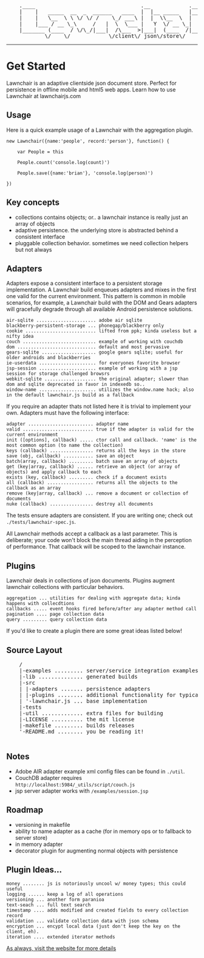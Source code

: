 <pre>
	.____                                 .__            .__         
	|    |   _____  __  _  ______   ____  |  |__ _____   |__|_______ 
	|    |   \__  \ \ \/ \/ /    \_/ ___\ |  |  \\__  \  |  |\_  __ \
	|    |___ / __ \_\     /   |  \  \___ |   Y  \/ __ \_|  | |  | \/
	|_______ (____  / \/\_/|___|  /\___  >|___|  (____  /|__| |__|   
	        \/    \/            \/client\/ json\/store\/ 
</pre>

---

Get Started
===

Lawnchair is an adaptive clientside json document store. Perfect for persistence in offline mobile and html5 web apps. Learn how to use Lawnchair at lawnchairjs.com 

Usage
---

Here is a quick example usage of a Lawnchair with the aggregation plugin.

    new Lawnchair({name:'people', record:'person'}, function() {

        var People = this

        People.count('console.log(count)')

        People.save({name:'brian'}, 'console.log(person)')

    })

Key concepts
---

- collections contains objects; or.. a lawnchair instance is really just an array of objects
- adaptive persistence. the underlying store is abstracted behind a consistent interface
- pluggable collection behavior. sometimes we need collection helpers but not always

Adapters
---

Adapters expose a consistent interface to a persistent storage implementation. A Lawnchair build enqueues adapters and mixes in the first one valid for the current environment. This pattern is common in mobile scenarios, for example, a Lawnchair build with the DOM and Gears adapters will gracefully degrade through all available Android persistence solutions.

    air-sqlite ...................... adobe air sqlite 
    blackberry-persistent-storage ... phonegap/blackberry only
    cookie .......................... lifted from ppk; kinda useless but a nifty idea
    couch ........................... example of working with couchdb
    dom ............................. default and most pervasive
    gears-sqlite .................... google gears sqlite; useful for older androids and blackberries
    ie-userdata ..................... for everyones favorite browser
    jsp-session ..................... example of working with a jsp session for storage challenged browsrs
    webkit-sqlite ................... the original adapter; slower than dom and sqlite deprecated in favor in indexedb so..
    window-name ..................... utilizes the window.name hack; also in the default lawnchair.js build as a fallback

If you require an adapter thats not listed here it is trivial to implement your own. Adapters must have the following interface:

    adapter ........................ adapter name 
    valid .......................... true if the adapter is valid for the current environment
    init ([options], callback) ..... ctor call and callback. 'name' is the most common option (to name the collection) 
    keys (callback) ................ returns all the keys in the store
    save (obj, callback) ........... save an object
    batch(array, callback) ......... batch save an array of objects
    get (key|array, callback) ...... retrieve an object (or array of objects) and apply callback to each 
    exists (key, callback) ......... check if a document exists
    all (callback) ................. returns all the objects to the callback as an array
    remove (key|array, callback) ... remove a document or collection of documents
    nuke (callback) ................ destroy all documents

The tests ensure adapters are consistent. If you are writing one; check out `./tests/lawnchair-spec.js`. 

All Lawnchair methods accept a callback as a last parameter. This is deliberate; your code won't block the main thread aiding in the perception of performance. That callback will be scoped to the lawnchair instance. 

Plugins
---

Lawnchair deals in collections of json documents. Plugins augment lawnchair collections with particular behaviors.

    aggregation ... utilities for dealing with aggregate data; kinda happens with collecdtions
    callbacks ..... event hooks fired before/after any adapter method call
    pagination .... page collection data
    query ......... query collection data 

If you'd like to create a plugin there are some great ideas listed below!

Source Layout
---

<pre>
    /
    |-examples ......... server/service integration examples
    |-lib .............. generated builds
    |-src
    | |-adapters ....... persistence adapters
    | |-plugins ........ additional functionality for typical persistence solutions
    | '-lawnchair.js ... base implementation
    |-tests 
    |-util ............. extra files for building
    |-LICENSE .......... the mit license
    |-makefile ......... builds releases
    '-README.md ........ you be reading it!

</pre>

Notes
---

- Adobe AIR adapter example xml config files can be found in `./util`.
- CouchDB adapter requires `http://localhost:5984/_utils/script/couch.js` 
- jsp server adapter works with `/examples/session.jsp`

Roadmap
---

- versioning in makefile
- ability to name adapter as a cache (for in memory ops or to fallback to server store)
- in memory adapter
- decorator plugin for augmenting normal objects with persistence 

Plugin Ideas...
---

    money ........ js is notoriously uncool w/ money types; this could useful
    logging ...... keep a log of all operations
    versioning ... another form paranioa
    text-seach ... full text search 
    timestamp .... adds modified and created fields to every collection record
    validation ... validate collection data with json schema
    encryption ... encypt local data (just don't keep the key on the client, eh).
    iteration .... extended iterator methods

[As always, visit the website for more details](http://brianleroux.github.com/lawnchair)

